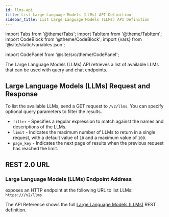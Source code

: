 ```yaml
---
id: llms-api
title: List Large Language Models (LLMs) API Definition
sidebar_title: List Large Language Models (LLMs) API Definition
---
```


import Tabs from '@theme/Tabs';
import TabItem from '@theme/TabItem';
import CodeBlock from '@theme/CodeBlock';
import {vars} from '@site/static/variables.json';

import CodePanel from '@site/src/theme/CodePanel';


The Large Language Models (LLMs) API retrieves a list of available LLMs that
can be used with query and chat endpoints.

## Large Language Models (LLMs) Request and Response

To list the available LLMs, send a GET request to `/v2/llms`. You can
specify optional query parameters to filter the results.

- `filter` - Specifies a regular expression to match against the names and
  descriptions of the LLMs.
- `limit` - Indicates the maximum number of LLMs to return in a single request,
  with a default value of `10` and a maximum value of `100`.
- `page_key` - Indicates the next page of results when the previous request has
  reached the limit.

## REST 2.0 URL

### Large Language Models (LLMs) Endpoint Address

<Config v="names.product"/> exposes an HTTP endpoint at the following URL
to list LLMs:
<code>https://<Config v="domains.rest.indexing"/>/v2/llms</code>

The API Reference shows the full [Large Language Models (LLMs)](/docs/rest-api/list-ll-ms) REST definition.
